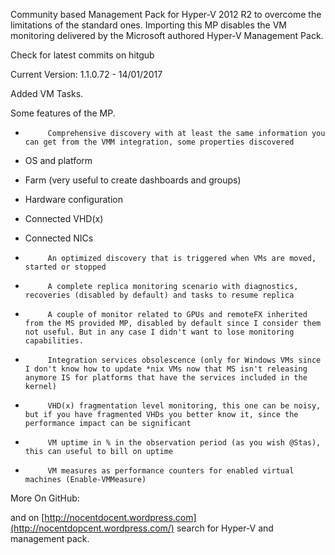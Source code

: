 Community based Management Pack for Hyper-V 2012 R2 to overcome the limitations of the standard ones. Importing this MP disables the VM monitoring delivered by the Microsoft authored Hyper-V Management Pack.

Check for latest commits on hitgub  

Current Version: 1.1.0.72 - 14/01/2017 

Added VM Tasks.

Some features of the MP.

-          Comprehensive discovery with at least the same information you can get from the VMM integration, some properties discovered

- OS and platform
- Farm (very useful to create dashboards and groups)
- Hardware configuration
- Connected VHD(x)
- Connected NICs

-          An optimized discovery that is triggered when VMs are moved, started or stopped

-          A complete replica monitoring scenario with diagnostics, recoveries (disabled by default) and tasks to resume replica

-          A couple of monitor related to GPUs and remoteFX inherited from the MS provided MP, disabled by default since I consider them not useful. But in any case I didn't want to lose monitoring capabilities.

-          Integration services obsolescence (only for Windows VMs since I don't know how to update *nix VMs now that MS isn't releasing anymore IS for platforms that have the services included in the kernel)

-          VHD(x) fragmentation level monitoring, this one can be noisy, but if you have fragmented VHDs you better know it, since the performance impact can be significant

-          VM uptime in % in the observation period (as you wish @Stas), this can useful to bill on uptime

-          VM measures as performance counters for enabled virtual machines (Enable-VMMeasure)

More On GitHub: 

and on [http://nocentdocent.wordpress.com](http://nocentdopcent.wordpress.com/) search for Hyper-V and management pack.